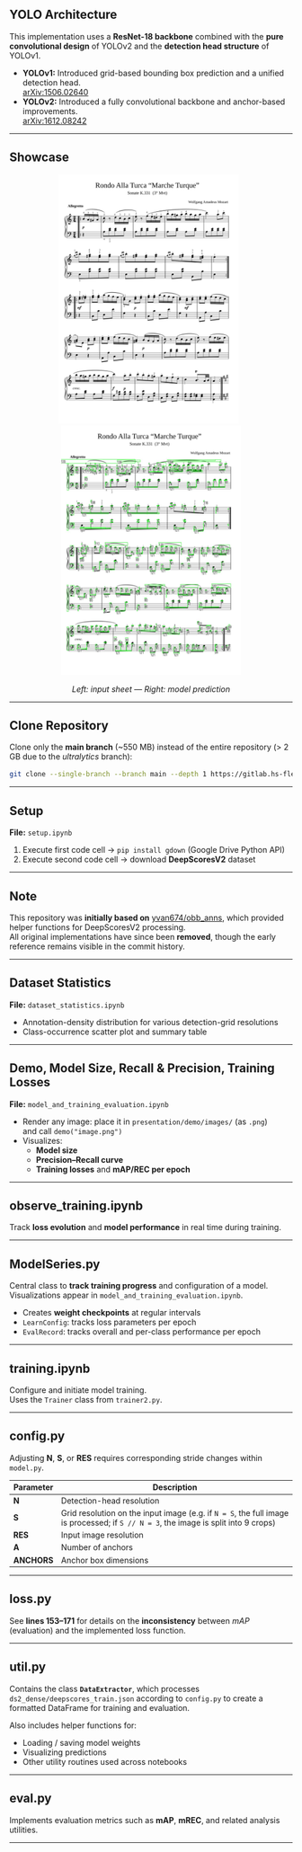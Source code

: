 ## YOLO Architecture

This implementation uses a **ResNet-18 backbone** combined with the **pure convolutional design** of YOLOv2 and the **detection head structure** of YOLOv1.

- **YOLOv1:** Introduced grid-based bounding box prediction and a unified detection head.  
  [arXiv:1506.02640](https://arxiv.org/pdf/1506.02640)
- **YOLOv2:** Introduced a fully convolutional backbone and anchor-based improvements.  
  [arXiv:1612.08242](https://arxiv.org/pdf/1612.08242)

---

## Showcase

<p align="center">
  <img src="presentation/demo/images/turca.png" alt="Input Image" width="320">
  &nbsp;
  <img src="presentation/demo/preds/turca_thr0.95_resized.jpg" alt="Model Prediction" width="320">
</p>

<p align="center"><em>Left: input sheet — Right: model prediction</em></p>

---

## Clone Repository

Clone only the **main branch** (~550 MB) instead of the entire repository (> 2 GB due to the _ultralytics_ branch):

```bash
git clone --single-branch --branch main --depth 1 https://gitlab.hs-flensburg.de/alha7503/obb_anns_hausarbeit.git
```

---

## Setup

**File:** `setup.ipynb`

1. Execute first code cell → `pip install gdown` (Google Drive Python API)
2. Execute second code cell → download **DeepScoresV2** dataset

---

## Note

This repository was **initially based on** [yvan674/obb_anns](https://github.com/yvan674/obb_anns), which provided helper functions for DeepScoresV2 processing.  
All original implementations have since been **removed**, though the early reference remains visible in the commit history.

---

## Dataset Statistics

**File:** `dataset_statistics.ipynb`

- Annotation-density distribution for various detection-grid resolutions
- Class-occurrence scatter plot and summary table

---

## Demo, Model Size, Recall & Precision, Training Losses

**File:** `model_and_training_evaluation.ipynb`

- Render any image: place it in `presentation/demo/images/` (as `.png`)  
  and call `demo("image.png")`
- Visualizes:
  - **Model size**
  - **Precision–Recall curve**
  - **Training losses** and **mAP/REC per epoch**

---

## observe_training.ipynb

Track **loss evolution** and **model performance** in real time during training.

---

## ModelSeries.py

Central class to **track training progress** and configuration of a model.  
Visualizations appear in `model_and_training_evaluation.ipynb`.

- Creates **weight checkpoints** at regular intervals
- `LearnConfig`: tracks loss parameters per epoch
- `EvalRecord`: tracks overall and per-class performance per epoch

---

## training.ipynb

Configure and initiate model training.  
Uses the `Trainer` class from `trainer2.py`.

---

## config.py

Adjusting **N**, **S**, or **RES** requires corresponding stride changes within `model.py`.

| Parameter   | Description                                                                                                                         |
| ----------- | ----------------------------------------------------------------------------------------------------------------------------------- |
| **N**       | Detection-head resolution                                                                                                           |
| **S**       | Grid resolution on the input image (e.g. if `N = S`, the full image is processed; if `S // N = 3`, the image is split into 9 crops) |
| **RES**     | Input image resolution                                                                                                              |
| **A**       | Number of anchors                                                                                                                   |
| **ANCHORS** | Anchor box dimensions                                                                                                               |

---

## loss.py

See **lines 153–171** for details on the **inconsistency** between _mAP_ (evaluation) and the implemented loss function.

---

## util.py

Contains the class **`DataExtractor`**, which processes  
`ds2_dense/deepscores_train.json` according to `config.py` to create a formatted DataFrame for training and evaluation.

Also includes helper functions for:

- Loading / saving model weights
- Visualizing predictions
- Other utility routines used across notebooks

---

## eval.py

Implements evaluation metrics such as **mAP**, **mREC**, and related analysis utilities.

---
